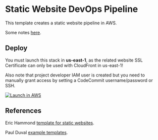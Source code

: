 # Static Website DevOps Pipeline

This template creates a static website pipeline in AWS.

Some notes [here](https://www.linkedin.com/pulse/devops-setup-automation-nacho-coll/).


## Deploy

You must launch this stack in **us-east-1**, as the related website SSL Certificate can only be used with CloudFront in us-east-1!

Also note that project developer IAM user is created but you need to manually grant access by setting a CodeCommit username/password or SSH.

[![Launch in AWS](https://s3.amazonaws.com/www.devopsessentialsaws.com/img/deploy-to-aws.png)](https://console.aws.amazon.com/cloudformation/home?#/stacks/new?templateURL=https://s3-us-west-2.amazonaws.com/cloudformation-templates.nachocoll/StaticWebsite/StaticWebsite_DevOps.yaml)


## References

Eric Hammond [template for static websites](https://github.com/alestic/aws-git-backed-static-website).

Paul Duval [example templates](https://github.com/stelligent/devops-essentials/tree/master/samples).